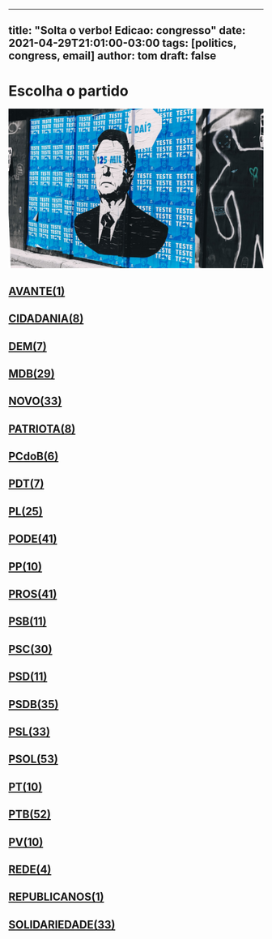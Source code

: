 
---
title: "Solta o verbo! Edicao: congresso"
date: 2021-04-29T21:01:00-03:00
tags: [politics, congress, email]
author: tom
draft: false
---
<h1>Escolha o partido</h1>
<img src="/images/bolsonegligencia.jpeg" />
<h2><a href="mailto:dep.sebastiaooliveira@camara.leg.br,"> AVANTE(1) </a></h2><h2><a href="mailto:dep.chiquinhobrazao@camara.leg.br,dep.andrejanones@camara.leg.br,dep.pastorsargentoisidorio@camara.leg.br,dep.luistibe@camara.leg.br,dep.ledasadala@camara.leg.br,dep.tito@camara.leg.br,dep.greyceelias@camara.leg.br,dep.davitoria@camara.leg.br,"> CIDADANIA(8) </a></h2><h2><a href="mailto:dep.danielcoelho@camara.leg.br,dep.alexmanente@camara.leg.br,dep.arnaldojardim@camara.leg.br,dep.rubensbueno@camara.leg.br,dep.carmenzanotto@camara.leg.br,dep.paulabelmonte@camara.leg.br,dep.rodrigomaia@camara.leg.br,"> DEM(7) </a></h2><h2><a href="mailto:dep.bilacpinto@camara.leg.br,dep.normaayub@camara.leg.br,dep.olivalmarques@camara.leg.br,dep.juscelinofilho@camara.leg.br,dep.carloshenriquegaguim@camara.leg.br,dep.kimkataguiri@camara.leg.br,dep.anibalgomes@camara.leg.br,dep.professoradorinhaseabrarezende@camara.leg.br,dep.pauloazi@camara.leg.br,dep.lauracarneiro@camara.leg.br,dep.luismiranda@camara.leg.br,dep.marcossoares@camara.leg.br,dep.leurlomantojunior@camara.leg.br,dep.pedrolupion@camara.leg.br,dep.arthuroliveiramaia@camara.leg.br,dep.efraimfilho@camara.leg.br,dep.geninhozuliani@camara.leg.br,dep.dr.zachariascalil@camara.leg.br,dep.elicorreafilho@camara.leg.br,dep.elmarnascimento@camara.leg.br,dep.igorkannario@camara.leg.br,dep.sostenescavalcante@camara.leg.br,dep.alexandreleite@camara.leg.br,dep.josemarioschreiner@camara.leg.br,dep.alanrick@camara.leg.br,dep.fernandocoelhofilho@camara.leg.br,dep.davidsoares@camara.leg.br,dep.helioleite@camara.leg.br,dep.jessicasales@camara.leg.br,"> MDB(29) </a></h2><h2><a href="mailto:dep.dulcemiranda@camara.leg.br,dep.carloschiodini@camara.leg.br,dep.marciobiolchi@camara.leg.br,dep.fabioramalho@camara.leg.br,dep.marcosaureliosampaio@camara.leg.br,dep.fabioreis@camara.leg.br,dep.elcionebarbalho@camara.leg.br,dep.gutembergreis@camara.leg.br,dep.luciomosquini@camara.leg.br,dep.giovanifeltes@camara.leg.br,dep.herciliocoelhodiniz@camara.leg.br,dep.herculanopassos@camara.leg.br,dep.hermesparcianello@camara.leg.br,dep.celsomaldaner@camara.leg.br,dep.danieladowaguinho@camara.leg.br,dep.hildorocha@camara.leg.br,dep.juarezcosta@camara.leg.br,dep.isnaldobulhoesjr@camara.leg.br,dep.josepriante@camara.leg.br,dep.flavianomelo@camara.leg.br,dep.maurolopes@camara.leg.br,dep.joaomarcelosouza@camara.leg.br,dep.raulhenry@camara.leg.br,dep.rogeriopeninhamendonca@camara.leg.br,dep.walteralves@camara.leg.br,dep.mosesrodrigues@camara.leg.br,dep.newtoncardosojr@camara.leg.br,dep.sergiosouza@camara.leg.br,dep.valtenirpereira@camara.leg.br,dep.osmarterra@camara.leg.br,dep.baleiarossi@camara.leg.br,dep.alceumoreira@camara.leg.br,dep.alexisfonteyne@camara.leg.br,"> NOVO(33) </a></h2><h2><a href="mailto:dep.lucasgonzalez@camara.leg.br,dep.tiagomitraud@camara.leg.br,dep.pauloganime@camara.leg.br,dep.gilsonmarques@camara.leg.br,dep.marcelvanhattem@camara.leg.br,dep.viniciuspoit@camara.leg.br,dep.adrianaventura@camara.leg.br,dep.fredcosta@camara.leg.br,"> PATRIOTA(8) </a></h2><h2><a href="mailto:dep.alcidesrodrigues@camara.leg.br,dep.pastoreurico@camara.leg.br,dep.dr.frederico@camara.leg.br,dep.roman@camara.leg.br,dep.marrecafilho@camara.leg.br,dep.aliceportugal@camara.leg.br,"> PCdoB(6) </a></h2><h2><a href="mailto:dep.danielalmeida@camara.leg.br,dep.renildocalheiros@camara.leg.br,dep.jandirafeghali@camara.leg.br,dep.professoramarcivania@camara.leg.br,dep.perpetuaalmeida@camara.leg.br,dep.orlandosilva@camara.leg.br,dep.damiaofeliciano@camara.leg.br,"> PDT(7) </a></h2><h2><a href="mailto:dep.pauloramos@camara.leg.br,dep.tabataamaral@camara.leg.br,dep.alexsantana@camara.leg.br,dep.subtenentegonzaga@camara.leg.br,dep.idilvanalencar@camara.leg.br,dep.gustavofruet@camara.leg.br,dep.leonidascristino@camara.leg.br,dep.tuliogadelha@camara.leg.br,dep.dagobertonogueira@camara.leg.br,dep.afonsomotta@camara.leg.br,dep.silviacristina@camara.leg.br,dep.felixmendoncajunior@camara.leg.br,dep.flavionogueira@camara.leg.br,dep.jesussergio@camara.leg.br,dep.marioheringer@camara.leg.br,dep.fabiohenrique@camara.leg.br,dep.pompeodemattos@camara.leg.br,dep.marlonsantos@camara.leg.br,dep.andrefigueiredo@camara.leg.br,dep.chicodangelo@camara.leg.br,dep.eduardobismarck@camara.leg.br,dep.wolneyqueiroz@camara.leg.br,dep.totonholopes@camara.leg.br,dep.flaviamorais@camara.leg.br,dep.luiznishimori@camara.leg.br,"> PL(25) </a></h2><h2><a href="mailto:dep.laertebessa@camara.leg.br,dep.fernandorodolfo@camara.leg.br,dep.vicentinhojunior@camara.leg.br,dep.luizcarlosmotta@camara.leg.br,dep.viniciusgurgel@camara.leg.br,dep.marcioalvino@camara.leg.br,dep.wellingtonroberto@camara.leg.br,dep.marceloramos@camara.leg.br,dep.gelsonazevedo@camara.leg.br,dep.paulofreirecosta@camara.leg.br,dep.giacobo@camara.leg.br,dep.juniormano@camara.leg.br,dep.juniorlourenco@camara.leg.br,dep.josimarmaranhaozinho@camara.leg.br,dep.joserocha@camara.leg.br,dep.policialkatiasastre@camara.leg.br,dep.joaomaia@camara.leg.br,dep.joaocarlosbacelar@camara.leg.br,dep.valdevannoventa@camara.leg.br,dep.sergiotoledo@camara.leg.br,dep.sorayasantos@camara.leg.br,dep.lincolnportela@camara.leg.br,dep.tiririca@camara.leg.br,dep.raimundocosta@camara.leg.br,dep.luizantoniocorrea@camara.leg.br,dep.giovanicherini@camara.leg.br,dep.pastorgil@camara.leg.br,dep.miguellombardi@camara.leg.br,dep.magdamofatto@camara.leg.br,dep.abiliosantana@camara.leg.br,dep.capitaofabioabreu@camara.leg.br,dep.aeltonfreitas@camara.leg.br,dep.altineucortes@camara.leg.br,dep.boscocosta@camara.leg.br,dep.capitaoaugusto@camara.leg.br,dep.christianedesouzayared@camara.leg.br,dep.cristianovale@camara.leg.br,dep.dr.jaziel@camara.leg.br,dep.ediolopes@camara.leg.br,dep.zevitor@camara.leg.br,dep.robertodelucena@camara.leg.br,"> PODE(41) </a></h2><h2><a href="mailto:dep.igortimo@camara.leg.br,dep.ricardoteobaldo@camara.leg.br,dep.bacelar@camara.leg.br,dep.josemedeiros@camara.leg.br,dep.josivaldojp@camara.leg.br,dep.diegogarcia@camara.leg.br,dep.leomoraes@camara.leg.br,dep.renataabreu@camara.leg.br,dep.josenelto@camara.leg.br,dep.aguinaldoribeiro@camara.leg.br,"> PP(10) </a></h2><h2><a href="mailto:dep.ricardoizar@camara.leg.br,dep.ajalbuquerque@camara.leg.br,dep.nerigeller@camara.leg.br,dep.atilalira@camara.leg.br,dep.dimasfabiano@camara.leg.br,dep.pinheirinho@camara.leg.br,dep.andreabdon@camara.leg.br,dep.ronaldocarletto@camara.leg.br,dep.juliolopes@camara.leg.br,dep.celinaleao@camara.leg.br,dep.laerciooliveira@camara.leg.br,dep.betorosado@camara.leg.br,dep.arthurlira@camara.leg.br,dep.guilhermemussi@camara.leg.br,dep.hirangoncalves@camara.leg.br,dep.francocartafina@camara.leg.br,dep.guilhermederrite@camara.leg.br,dep.christinoaureo@camara.leg.br,dep.professoralcides@camara.leg.br,dep.atilalins@camara.leg.br,dep.evairvieirademelo@camara.leg.br,dep.pedrowestphalen@camara.leg.br,dep.marceloaro@camara.leg.br,dep.claudiocajado@camara.leg.br,dep.angelaamin@camara.leg.br,dep.eduardodafonte@camara.leg.br,dep.andrefufuca@camara.leg.br,dep.cacaleao@camara.leg.br,dep.faustopinato@camara.leg.br,dep.adrianodobaldy@camara.leg.br,dep.margaretecoelho@camara.leg.br,dep.ricardobarros@camara.leg.br,dep.marionegromontejr@camara.leg.br,dep.jeronimogoergen@camara.leg.br,dep.fernandomonteiro@camara.leg.br,dep.dr.luizantonioteixeirajr@camara.leg.br,dep.afonsohamm@camara.leg.br,dep.jaquelinecassol@camara.leg.br,dep.covattifilho@camara.leg.br,dep.iracemaportella@camara.leg.br,dep.clarissagarotinho@camara.leg.br,"> PROS(41) </a></h2><h2><a href="mailto:dep.carladickson@camara.leg.br,dep.gastaovieira@camara.leg.br,dep.erosbiondini@camara.leg.br,dep.capitaowagner@camara.leg.br,dep.acaciofavacho@camara.leg.br,dep.toninhowandscheer@camara.leg.br,dep.welitonprado@camara.leg.br,dep.ulduricojunior@camara.leg.br,dep.bocaaberta@camara.leg.br,dep.vaidonoliveira@camara.leg.br,dep.miltoncoelho@camara.leg.br,"> PSB(11) </a></h2><h2><a href="mailto:dep.mauronazif@camara.leg.br,dep.emidinhomadeira@camara.leg.br,dep.jeffersoncampos@camara.leg.br,dep.gonzagapatriota@camara.leg.br,dep.vilsondafetaemg@camara.leg.br,dep.felipecarreras@camara.leg.br,dep.camilocapiberibe@camara.leg.br,dep.eliasvaz@camara.leg.br,dep.marcelonilo@camara.leg.br,dep.rafaelmotta@camara.leg.br,dep.lucianoducci@camara.leg.br,dep.feliperigoni@camara.leg.br,dep.ricardosilva@camara.leg.br,dep.tedconti@camara.leg.br,dep.biradopindare@camara.leg.br,dep.alielmachado@camara.leg.br,dep.lidicedamata@camara.leg.br,dep.heitorschuch@camara.leg.br,dep.rosanavalle@camara.leg.br,dep.lizianebayer@camara.leg.br,dep.juliodelgado@camara.leg.br,dep.cassioandrade@camara.leg.br,dep.rodrigocoelho@camara.leg.br,dep.alessandromolon@camara.leg.br,dep.rodrigoagostinho@camara.leg.br,dep.danilocabral@camara.leg.br,dep.gervasiomaia@camara.leg.br,dep.tadeualencar@camara.leg.br,dep.odoricomonteiro@camara.leg.br,dep.osiresdamaso@camara.leg.br,"> PSC(30) </a></h2><h2><a href="mailto:dep.otonidepaula@camara.leg.br,dep.lauriete@camara.leg.br,dep.leonardogadelha@camara.leg.br,dep.pauloeduardomartins@camara.leg.br,dep.ricardodakarol@camara.leg.br,dep.euclydespettersen@camara.leg.br,dep.aluisiomendes@camara.leg.br,dep.andreferreira@camara.leg.br,dep.glaustindafokus@camara.leg.br,dep.gilbertonascimento@camara.leg.br,dep.joaquimpassarinho@camara.leg.br,"> PSD(11) </a></h2><h2><a href="mailto:dep.antoniobrito@camara.leg.br,dep.sergiobrito@camara.leg.br,dep.sidneyleite@camara.leg.br,dep.stefanoaguiar@camara.leg.br,dep.diegoandrade@camara.leg.br,dep.neucimarfraga@camara.leg.br,dep.misaelvarella@camara.leg.br,dep.sargentofahur@camara.leg.br,dep.franciscojr@camara.leg.br,dep.flordelis@camara.leg.br,dep.marxbeltrao@camara.leg.br,dep.vermelho@camara.leg.br,dep.fabiotrad@camara.leg.br,dep.edilaziojunior@camara.leg.br,dep.fabiomitidieri@camara.leg.br,dep.expeditonetto@camara.leg.br,dep.domingosneto@camara.leg.br,dep.delegadoedermauro@camara.leg.br,dep.marcobertaiolli@camara.leg.br,dep.paulomagalhaes@camara.leg.br,dep.pedroaugustopalareti@camara.leg.br,dep.darcidematos@camara.leg.br,dep.paulovicentecaleffi@camara.leg.br,dep.ottoalencarfilho@camara.leg.br,dep.juliocesar@camara.leg.br,dep.andredepaula@camara.leg.br,dep.ricardoguidi@camara.leg.br,dep.haroldocathedral@camara.leg.br,dep.hugoleal@camara.leg.br,dep.juniorferrari@camara.leg.br,dep.charlesfernandes@camara.leg.br,dep.cezinhademadureira@camara.leg.br,dep.josenunes@camara.leg.br,dep.reinholdstephanesjunior@camara.leg.br,dep.adolfoviana@camara.leg.br,"> PSDB(35) </a></h2><h2><a href="mailto:dep.mararocha@camara.leg.br,dep.aecioneves@camara.leg.br,dep.marianacarvalho@camara.leg.br,dep.brunafurlan@camara.leg.br,dep.rafafa@camara.leg.br,dep.vitorlippi@camara.leg.br,dep.pedrovilela@camara.leg.br,dep.samuelmoreira@camara.leg.br,dep.terezanelma@camara.leg.br,dep.alexandrefrota@camara.leg.br,dep.rodrigodecastro@camara.leg.br,dep.rosemodesto@camara.leg.br,dep.nilsonpinto@camara.leg.br,dep.sheridan@camara.leg.br,dep.pauloabiackel@camara.leg.br,dep.betopereira@camara.leg.br,dep.rossoni@camara.leg.br,dep.otavioleite@camara.leg.br,dep.vanderleimacris@camara.leg.br,dep.biacavassa@camara.leg.br,dep.eduardocury@camara.leg.br,dep.daniloforte@camara.leg.br,dep.celsosabino@camara.leg.br,dep.luizcarlos@camara.leg.br,dep.lucasredecker@camara.leg.br,dep.domingossavio@camara.leg.br,dep.danieltrzeciak@camara.leg.br,dep.eduardobarbosa@camara.leg.br,dep.carlossampaio@camara.leg.br,dep.geovaniadesa@camara.leg.br,dep.ednahenrique@camara.leg.br,dep.celiosilveira@camara.leg.br,dep.alinesleutjes@camara.leg.br,"> PSL(33) </a></h2><h2><a href="mailto:dep.delegadopablo@camara.leg.br,dep.delegadowaldir@camara.leg.br,dep.professorjoziel@camara.leg.br,dep.leomotta@camara.leg.br,dep.generalpeternelli@camara.leg.br,dep.professoradayanepimentel@camara.leg.br,dep.generalgirao@camara.leg.br,dep.alesilva@camara.leg.br,dep.biakicis@camara.leg.br,dep.delegadomarcelofreitas@camara.leg.br,dep.sanderson@camara.leg.br,dep.gurgel@camara.leg.br,dep.majorfabiana@camara.leg.br,dep.joicehasselmann@camara.leg.br,dep.coronelarmando@camara.leg.br,dep.coronelchrisostomo@camara.leg.br,dep.coroneltadeu@camara.leg.br,dep.danielfreitas@camara.leg.br,dep.danielsilveira@camara.leg.br,dep.christonietto@camara.leg.br,dep.heliolopes@camara.leg.br,dep.julianlemos@camara.leg.br,dep.heitorfreire@camara.leg.br,dep.delegadoantoniofurtado@camara.leg.br,dep.junioamaral@camara.leg.br,dep.charllesevangelista@camara.leg.br,dep.nicoletti@camara.leg.br,dep.guigapeixoto@camara.leg.br,dep.loestertrutis@camara.leg.br,dep.bibonunes@camara.leg.br,dep.carlosjordy@camara.leg.br,dep.luizlima@camara.leg.br,dep.carlazambelli@camara.leg.br,dep.luizphilippedeorleansebraganca@camara.leg.br,dep.fabioschiochet@camara.leg.br,dep.lourivalgomes@camara.leg.br,dep.vitorhugo@camara.leg.br,dep.feliciolaterca@camara.leg.br,dep.felipefrancischini@camara.leg.br,dep.dra.sorayamanato@camara.leg.br,dep.abouanni@camara.leg.br,dep.bozzella@camara.leg.br,dep.marcelobrum@camara.leg.br,dep.dr.luizovando@camara.leg.br,dep.marciolabre@camara.leg.br,dep.filipebarros@camara.leg.br,dep.nereucrispim@camara.leg.br,dep.eduardobolsonaro@camara.leg.br,dep.nelsonbarbudo@camara.leg.br,dep.lucianobivar@camara.leg.br,dep.marceloalvaroantonio@camara.leg.br,dep.carolinedetoni@camara.leg.br,dep.davidmiranda@camara.leg.br,"> PSOL(53) </a></h2><h2><a href="mailto:dep.aureacarolina@camara.leg.br,dep.vivireis@camara.leg.br,dep.glauberbraga@camara.leg.br,dep.ivanvalente@camara.leg.br,dep.samiabomfim@camara.leg.br,dep.taliriapetrone@camara.leg.br,dep.marcelofreixo@camara.leg.br,dep.luizaerundina@camara.leg.br,dep.fernandamelchionna@camara.leg.br,dep.zecarlos@camara.leg.br,"> PT(10) </a></h2><h2><a href="mailto:dep.joaodaniel@camara.leg.br,dep.zeneto@camara.leg.br,dep.reginaldolopes@camara.leg.br,dep.rejanedias@camara.leg.br,dep.freianastacioribeiro@camara.leg.br,dep.enioverri@camara.leg.br,dep.rogeriocorreia@camara.leg.br,dep.waldenorpereira@camara.leg.br,dep.heldersalomao@camara.leg.br,dep.rubensotoni@camara.leg.br,dep.ruifalcao@camara.leg.br,dep.vicentinho@camara.leg.br,dep.gleisihoffmann@camara.leg.br,dep.alexandrepadilha@camara.leg.br,dep.vanderloubet@camara.leg.br,dep.afonsoflorence@camara.leg.br,dep.valmirassuncao@camara.leg.br,dep.airtonfaleiro@camara.leg.br,dep.alencarsantanabraga@camara.leg.br,dep.henriquefontana@camara.leg.br,dep.professorarosaneide@camara.leg.br,dep.luiziannelins@camara.leg.br,dep.arlindochinaglia@camara.leg.br,dep.paulao@camara.leg.br,dep.beneditadasilva@camara.leg.br,dep.patrusananias@camara.leg.br,dep.betofaro@camara.leg.br,dep.padrejoao@camara.leg.br,dep.leodebrito@camara.leg.br,dep.odaircunha@camara.leg.br,dep.niltotatto@camara.leg.br,dep.pauloguedes@camara.leg.br,dep.leonardomonteiro@camara.leg.br,dep.nataliabonavides@camara.leg.br,dep.bohngass@camara.leg.br,dep.merlongsolano@camara.leg.br,dep.carloszarattini@camara.leg.br,dep.carlosveras@camara.leg.br,dep.mariliaarraes@camara.leg.br,dep.mariadorosario@camara.leg.br,dep.marcon@camara.leg.br,dep.celiomoura@camara.leg.br,dep.paulopimenta@camara.leg.br,dep.erikakokay@camara.leg.br,dep.joseguimaraes@camara.leg.br,dep.jorgesolla@camara.leg.br,dep.joseildoramos@camara.leg.br,dep.pedrouczai@camara.leg.br,dep.josericardo@camara.leg.br,dep.pauloteixeira@camara.leg.br,dep.joseairtonfelixcirilo@camara.leg.br,dep.wilsonsantiago@camara.leg.br,"> PTB(52) </a></h2><h2><a href="mailto:dep.emanuelpinheironeto@camara.leg.br,dep.paulobengtson@camara.leg.br,dep.marcelomoraes@camara.leg.br,dep.pedrolucasfernandes@camara.leg.br,dep.mauriciodziedricki@camara.leg.br,dep.luisacanziani@camara.leg.br,dep.eduardocosta@camara.leg.br,dep.nivaldoalbuquerque@camara.leg.br,dep.pedroaugustobezerra@camara.leg.br,dep.leandre@camara.leg.br,"> PV(10) </a></h2><h2><a href="mailto:dep.celiostudart@camara.leg.br,dep.professorisraelbatista@camara.leg.br,dep.enricomisasi@camara.leg.br,dep.joeniawapichana@camara.leg.br,"> REDE(4) </a></h2><h2><a href="mailto:dep.aroldomartins@camara.leg.br,"> REPUBLICANOS(1) </a></h2><h2><a href="mailto:dep.luizaogoulart@camara.leg.br,dep.jhonatandejesus@camara.leg.br,dep.capitaoalbertoneto@camara.leg.br,dep.marciomarinho@camara.leg.br,dep.carlosgomes@camara.leg.br,dep.dr.goncalo@camara.leg.br,dep.marcospereira@camara.leg.br,dep.joaocampos@camara.leg.br,dep.cleberverde@camara.leg.br,dep.mariarosas@camara.leg.br,dep.jorgebraz@camara.leg.br,dep.vavamartins@camara.leg.br,dep.viniciuscarvalho@camara.leg.br,dep.henriquedoparaiso@camara.leg.br,dep.silviocostafilho@camara.leg.br,dep.silascamara@camara.leg.br,dep.severinopessoa@camara.leg.br,dep.celsorussomanno@camara.leg.br,dep.juliocesarribeiro@camara.leg.br,dep.pr.marcofeliciano@camara.leg.br,dep.robertoalves@camara.leg.br,dep.rosangelagomes@camara.leg.br,dep.amaroneto@camara.leg.br,dep.alinegurgel@camara.leg.br,dep.ossesiosilva@camara.leg.br,dep.gilbertoabramo@camara.leg.br,dep.heliocosta@camara.leg.br,dep.gilcutrim@camara.leg.br,dep.benesleocadio@camara.leg.br,dep.tiaeron@camara.leg.br,dep.lafayettedeandrada@camara.leg.br,dep.hugomotta@camara.leg.br,dep.augustocoutinho@camara.leg.br,"> SOLIDARIEDADE(33) </a></h2>